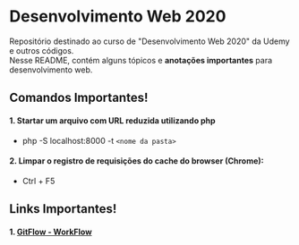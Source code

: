 # Desenvolvimento Web 2020
Repositório destinado ao curso de "Desenvolvimento Web 2020" da Udemy e outros códigos.
<br>Nesse README, contém alguns tópicos e **anotações importantes** para desenvolvimento web.

## Comandos Importantes!

#### 1. Startar um arquivo com URL reduzida utilizando php
- php -S localhost:8000 -t `<nome da pasta>`

#### 2. Limpar o registro de requisições do cache do browser (Chrome):
- Ctrl + F5

## Links Importantes!

#### 1. [GitFlow - WorkFlow](https://www.atlassian.com/br/git/tutorials/comparing-workflows/gitflow-workflow)
